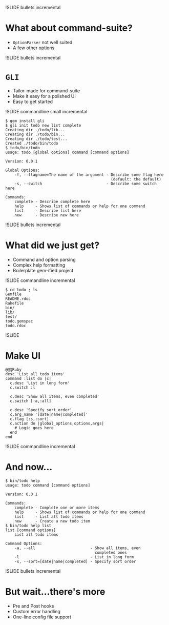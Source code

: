 !SLIDE bullets incremental
# What about command-suite?
* `OptionParser` not well suited
* A few other options

!SLIDE bullets incremental
# `GLI`
* Tailor-made for command-suite
* Make it easy for a polished UI
* Easy to get started

!SLIDE commandline small incremental

    $ gem install gli
    $ gli init todo new list complete
    Creating dir ./todo/lib...
    Creating dir ./todo/bin...
    Creating dir ./todo/test...
    Created ./todo/bin/todo
    $ todo/bin/todo
    usage: todo [global options] command [command options]

    Version: 0.0.1

    Global Options:
        -f, --flagname=The name of the argument - Describe some flag here 
                                                  (default: the default)
        -s, --switch                            - Describe some switch here

    Commands:
        complete - Describe complete here
        help     - Shows list of commands or help for one command
        list     - Describe list here
        new      - Describe new here
   
!SLIDE bullets incremental
# What did we just get?
* Command and option parsing
* Complex help formatting
* Boilerplate gem-ified project

!SLIDE commandline incremental

    $ cd todo ; ls
    Gemfile
    README.rdoc
    Rakefile
    bin/
    lib/
    test/
    todo.gemspec
    todo.rdoc
   
!SLIDE
# Make UI

    @@@Ruby
    desc 'List all todo items'
    command :list do |c|
      c.desc 'List in long form'
      c.switch :l

      c.desc 'Show all items, even completed'
      c.switch [:a,:all]

      c.desc 'Specify sort order'
      c.arg_name '[date|name|completed]'
      c.flag [:s,:sort]
      c.action do |global_options,options,args|
        # Logic goes here
      end
    end
   
!SLIDE commandline incremental
# And now…
    $ bin/todo help
    usage: todo command [command options]

    Version: 0.0.1

    Commands:
        complete - Complete one or more items
        help     - Shows list of commands or help for one command
        list     - List all todo items
        new      - Create a new todo item
    $ bin/todo help list
    list [command options] 
        List all todo items

    Command Options:
        -a, --all                        - Show all items, even 
                                           completed ones
        -l                               - List in long form
        -s, --sort=[date|name|completed] - Specify sort order


!SLIDE bullets incremental
# But wait…there's more
* Pre and Post hooks
* Custom error handling
* One-line config file support
